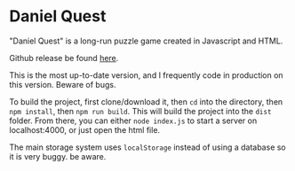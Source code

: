# Daniel Quest
"Daniel Quest" is a long-run puzzle game created in Javascript and HTML.

Github release be found [here]([https://www.khanacademy.org/computer-programming/minekhan/5647155001376768](https://low-fat-lard.github.io/daniel-quest/)).

This is the most up-to-date version, and I frequently code in production on this version. Beware of bugs.


To build the project, first clone/download it, then `cd` into the directory, then `npm install`, then `npm run build`. This will build the project into the `dist` folder. From there, you can either `node index.js` to start a server on localhost:4000, or just open the html file.

The main storage system uses `localStorage` instead of using a database so it is very buggy. be aware.
